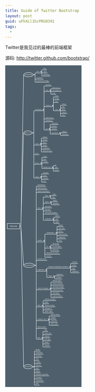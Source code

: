 ```yaml
---
title: Guide of Twitter Bootstrap
layout: post
guid: uFhXLl1hcPRG0391
tags:
  - 
---
```


Twitter是我见过的最棒的前端框架

源码: <http://twitter.github.com/bootstrap/>

<span class="image-1200">![](/media/files/2013/jan/02.png)<span>